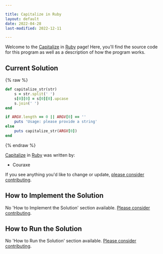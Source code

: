 ```yaml
---

title: Capitalize in Ruby
layout: default
date: 2022-04-28
last-modified: 2022-12-11

---
```


Welcome to the [Capitalize](https://sampleprograms.io/projects/capitalize) in [Ruby](https://sampleprograms.io/languages/ruby) page! Here, you'll find the source code for this program as well as a description of how the program works.

## Current Solution

{% raw %}

```ruby
def capitalize_str(str)
    s = str.split(' ')
    s[0][0] = s[0][0].upcase
    s.join(' ')
end

if ARGV.length == 0 || ARGV[0] == ''
    puts 'Usage: please provide a string'
else
    puts capitalize_str(ARGV[0])
end
```

{% endraw %}

[Capitalize](https://sampleprograms.io/projects/capitalize) in [Ruby](https://sampleprograms.io/languages/ruby) was written by:

- Couraxe

If you see anything you'd like to change or update, [please consider contributing](https://github.com/TheRenegadeCoder/sample-programs).

## How to Implement the Solution

No 'How to Implement the Solution' section available. [Please consider contributing](https://github.com/TheRenegadeCoder/sample-programs-website).

## How to Run the Solution

No 'How to Run the Solution' section available. [Please consider contributing](https://github.com/TheRenegadeCoder/sample-programs-website).